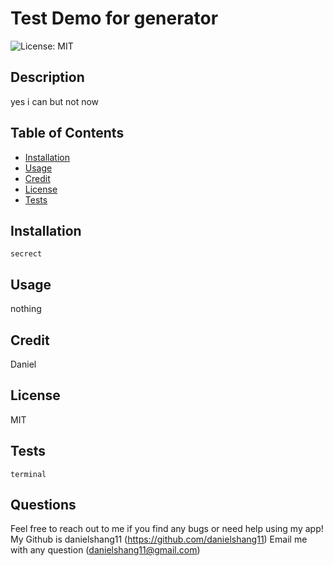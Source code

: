 # Test Demo for generator
  ![License: MIT](https://img.shields.io/badge/License-MIT-yellow.svg)
 
  ## Description
  
  yes i can but not now
  
  ## Table of Contents 
  - [Installation](#installation)
  - [Usage](#usage)
  - [Credit](#credit)
  - [License](#license)
  - [Tests](#tests)
 
  ## Installation 
  ```
  secrect
  ```
  ## Usage 
  nothing
  ## Credit 
  Daniel
  ## License 
  MIT
  ## Tests 
  ```
  terminal
  ```
  ## Questions
  Feel free to reach out to me if you find any bugs or need help using my app!
  My Github is danielshang11 (https://github.com/danielshang11)
  Email me with any question (danielshang11@gmail.com)
  
  

